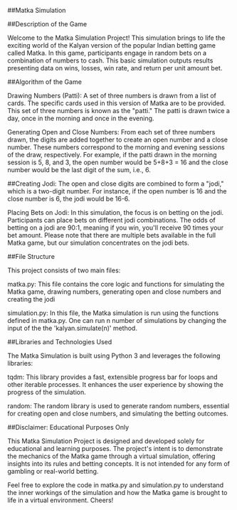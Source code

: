##Matka Simulation

##Description of the Game

Welcome to the Matka Simulation Project! This simulation brings to life the exciting world of the Kalyan version of the popular Indian betting game called Matka. In this game, participants engage in random bets on a combination of numbers to cash.  This basic simulation outputs results presenting data on wins, losses, win rate, and return per unit amount bet.

##Algorithm of the Game

Drawing Numbers (Patti): A set of three numbers is drawn from a list of cards. The specific cards used in this version of Matka are to be provided. This set of three numbers is known as the "patti." The patti is drawn twice a day, once in the morning and once in the evening.

Generating Open and Close Numbers: From each set of three numbers drawn, the digits are added together to create an open number and a close number. These numbers correspond to the morning and evening sessions of the draw, respectively. For example, if the patti drawn in the morning session is 5, 8, and 3, the open number would be 5+8+3 = 16 and the close number would be the last digit of the sum, i.e., 6.

##Creating Jodi: The open and close digits are combined to form a "jodi," which is a two-digit number. For instance, if the open number is 16 and the close number is 6, the jodi would be 16-6.

Placing Bets on Jodi: In this simulation, the focus is on betting on the jodi. Participants can place bets on different jodi combinations. The odds of betting on a jodi are 90:1, meaning if you win, you'll receive 90 times your bet amount. Please note that there are multiple bets available in the full Matka game, but our simulation concentrates on the jodi bets.

##File Structure

This project consists of two main files:

matka.py: This file contains the core logic and functions for simulating the Matka game, drawing numbers, generating open and close numbers and creating the jodi

simulation.py: In this file, the Matka simulation is run using the functions defined in matka.py. One can run n number of simulations by changing the input of the the 'kalyan.simulate(n)' method.

##Libraries and Technologies Used

The Matka Simulation  is built using Python 3 and leverages the following libraries:

tqdm: This library provides a fast, extensible progress bar for loops and other iterable processes. It enhances the user experience by showing the progress of the simulation.

random: The random library is used to generate random numbers, essential for creating open and close numbers, and simulating the betting outcomes.


##Disclaimer: Educational Purposes Only

This Matka Simulation Project is designed and developed solely for educational and learning purposes. The project's intent is to demonstrate the mechanics of the Matka game through a virtual simulation, offering insights into its rules and betting concepts. It is not intended for any form of gambling or real-world betting.


Feel free to explore the code in matka.py and simulation.py to understand the inner workings of the simulation and how the Matka game is brought to life in a virtual environment. Cheers!
